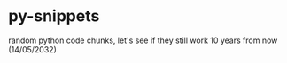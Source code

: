 # py-snippets
random python code chunks, let's see if they still work 10 years from now (14/05/2032)
